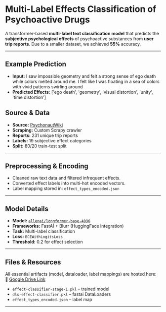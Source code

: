 # Multi-Label Effects Classification of Psychoactive Drugs

A transformer-based **multi-label text classification model** that predicts the **subjective psychological effects** of psychoactive substances from **user trip reports**. Due to a smaller dataset, we achieved **55%** accuracy.

---

## Example Prediction

- **Input:** I saw impossible geometry and felt a strong sense of ego death while colors melted around me. I felt like I was floating in a sea of colors with vivid patterns swirling around
- **Predicted Effects:** ['ego death', 'geometry', 'visual distortion', 'unity', 'time distortion']


## Source & Data

- **Source:** [PsychonautWiki](https://psychonautwiki.org/)
- **Scraping:** Custom Scrapy crawler
- **Reports:** 231 unique trip reports
- **Labels:** 19 subjective effect categories  
- **Split:** 80/20 train-test split

---

## Preprocessing & Encoding

- Cleaned raw text data and filtered infrequent effects.
- Converted effect labels into multi-hot encoded vectors.
- Label mapping stored in: `effect_types_encoded.json`

---

## Model Details

- **Model:** [`allenai/longformer-base-4096`](https://huggingface.co/allenai/longformer-base-4096)
- **Frameworks:** FastAI + Blurr (HuggingFace integration)
- **Task:** Multi-label classification
- **Loss:** `BCEWithLogitsLoss`
- **Threshold:** 0.2 for effect selection

---

## Files & Resources

All essential artifacts (model, dataloader, label mappings) are hosted here:  
🔗 [Google Drive Link](https://drive.google.com/drive/folders/1yVNpABTf2h8XN1leokWMYz6JCxAEaWAf?usp=drive_link)

- `effect-classifier-stage-1.pkl` – trained model
- `dls-effect-classifier.pkl` – fastai DataLoaders
- `effect_types_encoded.json` – label map

---



